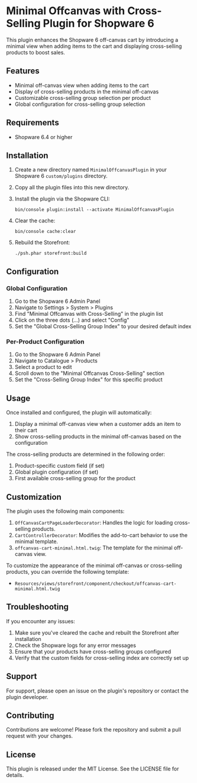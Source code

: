 # Minimal Offcanvas with Cross-Selling Plugin for Shopware 6

This plugin enhances the Shopware 6 off-canvas cart by introducing a minimal view when adding items to the cart and displaying cross-selling products to boost sales.

## Features

- Minimal off-canvas view when adding items to the cart
- Display of cross-selling products in the minimal off-canvas
- Customizable cross-selling group selection per product
- Global configuration for cross-selling group selection

## Requirements

- Shopware 6.4 or higher

## Installation

1. Create a new directory named `MinimalOffcanvasPlugin` in your Shopware 6 `custom/plugins` directory.
2. Copy all the plugin files into this new directory.
3. Install the plugin via the Shopware CLI:

   ```
   bin/console plugin:install --activate MinimalOffcanvasPlugin
   ```

4. Clear the cache:

   ```
   bin/console cache:clear
   ```

5. Rebuild the Storefront:

   ```
   ./psh.phar storefront:build
   ```

## Configuration

### Global Configuration

1. Go to the Shopware 6 Admin Panel
2. Navigate to Settings > System > Plugins
3. Find "Minimal Offcanvas with Cross-Selling" in the plugin list
4. Click on the three dots (...) and select "Config"
5. Set the "Global Cross-Selling Group Index" to your desired default index

### Per-Product Configuration

1. Go to the Shopware 6 Admin Panel
2. Navigate to Catalogue > Products
3. Select a product to edit
4. Scroll down to the "Minimal Offcanvas Cross-Selling" section
5. Set the "Cross-Selling Group Index" for this specific product

## Usage

Once installed and configured, the plugin will automatically:

1. Display a minimal off-canvas view when a customer adds an item to their cart
2. Show cross-selling products in the minimal off-canvas based on the configuration

The cross-selling products are determined in the following order:

1. Product-specific custom field (if set)
2. Global plugin configuration (if set)
3. First available cross-selling group for the product

## Customization

The plugin uses the following main components:

1. `OffCanvasCartPageLoaderDecorator`: Handles the logic for loading cross-selling products.
2. `CartControllerDecorator`: Modifies the add-to-cart behavior to use the minimal template.
3. `offcanvas-cart-minimal.html.twig`: The template for the minimal off-canvas view.

To customize the appearance of the minimal off-canvas or cross-selling products, you can override the following template:

- `Resources/views/storefront/component/checkout/offcanvas-cart-minimal.html.twig`

## Troubleshooting

If you encounter any issues:

1. Make sure you've cleared the cache and rebuilt the Storefront after installation
2. Check the Shopware logs for any error messages
3. Ensure that your products have cross-selling groups configured
4. Verify that the custom fields for cross-selling index are correctly set up

## Support

For support, please open an issue on the plugin's repository or contact the plugin developer.

## Contributing

Contributions are welcome! Please fork the repository and submit a pull request with your changes.

## License

This plugin is released under the MIT License. See the LICENSE file for details.
